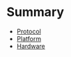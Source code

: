 # Summary

* [Protocol](protocol/README.md)
* [Platform](Platform/README.md)
* [Hardware](Platform/README.md)

